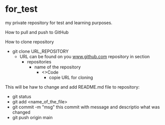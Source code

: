 # for_test
my private repository for test and learning purposes.

How to pull and push to GitHub

How to clone repository
- git clone URL_REPOSITORY 
   - URL can be found on you www.github.com repository in section 
        - repositories
            - name of the repository
                - <>Code
                    - copie URL for cloning

This will be haw to change and add README.md file to repository:
- git status
- git add <name_of_the_file>
- git commit -m "msg" this commit with message and descriptio what was changed
- git push origin main
